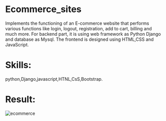 # Ecommerce_sites
Implements the functioning of an E-commerce website that
performs various functions like login, logout, registration, add to
cart, billing and much more. For backend part, it is using web
framework as Python Django and database as Mysql. The frontend
is designed using HTML,CSS and JavaScript.

# Skills:
python,Django,javascript,HTNL,CsS,Bootstrap.

# Result:
![ecommerce](https://github.com/kahkashan7908/Ecommerce_sites/assets/109336765/7586107f-346c-4261-b131-f94f37e79a5f)
